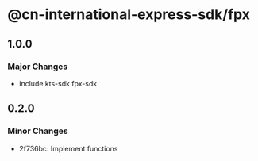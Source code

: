 # @cn-international-express-sdk/fpx

## 1.0.0

### Major Changes

- include kts-sdk fpx-sdk

## 0.2.0

### Minor Changes

- 2f736bc: Implement functions
